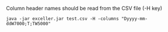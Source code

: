 Column header names should be read from the CSV file (-H key)
```
java -jar exceller.jar test.csv -H -columns "Dyyyy-mm-ddW7000;T;TW5000"
```